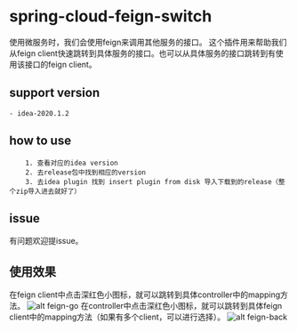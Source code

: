 # spring-cloud-feign-switch
使用微服务时，我们会使用feign来调用其他服务的接口。
这个插件用来帮助我们从feign client快速跳转到具体服务的接口。也可以从具体服务的接口跳转到有使用该接口的feign client。

## support version
    - idea-2020.1.2
    
## how to use
```$xslt
    1. 查看对应的idea version
    2. 去release包中找到相应的version
    3. 去idea plugin 找到 insert plugin from disk 导入下载到的release（整个zip导入进去就好了） 
```
## issue
有问题欢迎提issue。

## 使用效果
在feign client中点击深红色小图标，就可以跳转到具体controller中的mapping方法。
![alt feign-go](https://s1.ax1x.com/2020/06/11/tb02GD.png)
在controller中点击深红色小图标，就可以跳转到具体feign client中的mapping方法（如果有多个client，可以进行选择）。
![alt feign-back](https://s1.ax1x.com/2020/06/11/tb06IK.png)